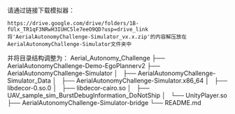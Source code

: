 
请通过链接下载模拟器：

    https://drive.google.com/drive/folders/1B-fUlx_TR1qF3NRwH3IUHC5le7eeO9QD?usp=drive_link
    将'AerialAutonomyChallenge-Simulator_vx.x.zip'的内容解压放在AerialAutonomyChallenge-Simulator文件夹中

并将目录结构调整为：
    Aerial_Autonomy_Challenge
    ├── AerialAutonomyChallenge-Demo-EgoPlannerv2
    ├── AerialAutonomyChallenge-Simulator
    │   ├── AerialAutonomyChallenge-Simulator_Data
    │   ├── AerialAutonomyChallenge-Simulator.x86_64
    │   ├── libdecor-0.so.0
    │   ├── libdecor-cairo.so
    │   ├── UAV_sample_sim_BurstDebugInformation_DoNotShip
    │   └── UnityPlayer.so
    ├── AerialAutonomyChallenge-Simulator-bridge
    └── README.md
